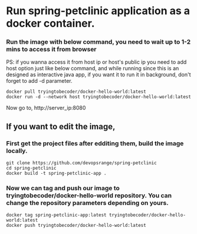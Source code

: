 # Run spring-petclinic application as a docker container.


### Run the image with below command, you need to wait up to 1-2 mins to access it from browser

PS: if you wanna access it from host ip or host's public ip you need to add host option just like below command, and while running since this is an designed as interactive java app, if you want it to run it in background, don't forget to add -d parameter.
    
    docker pull tryingtobecoder/docker-hello-world:latest
    docker run -d --network host tryingtobecoder/docker-hello-world:latest
    
Now go to, http://server_ip:8080

## If you want to edit the image,

### First get the project files after edditing them, build the image locally.

    git clone https://github.com/devopsrange/spring-petclinic
    cd spring-petclinic
    docker build -t spring-petclinic-app .
    
### Now we can tag and push our image to tryingtobecoder/docker-hello-world repository. You can change the repository parameters depending on yours.
    
    docker tag spring-petclinic-app:latest tryingtobecoder/docker-hello-world:latest
    docker push tryingtobecoder/docker-hello-world:latest
